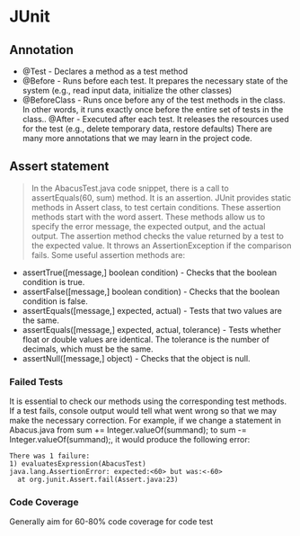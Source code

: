 # JUnit

## Annotation
- @Test - Declares a method as a test method
- @Before - Runs before each test. It prepares the necessary state of the system (e.g., read input data, initialize the other classes)
- @BeforeClass - Runs once before any of the test methods in the class. In other words, it runs exactly once before the entire set of tests in the class.. @After - Executed after each test. It releases the resources used for the test (e.g., delete temporary data, restore defaults) There are many more annotations that we may learn in the project code.

## Assert statement
> In the AbacusTest.java code snippet, there is a call to assertEquals(60, sum) method. It is an assertion. JUnit provides static methods in Assert class, to test certain conditions. These assertion methods start with the word assert. These methods allow us to specify the error message, the expected output, and the actual output. The assertion method checks the value returned by a test to the expected value. It throws an AssertionException if the comparison fails. Some useful assertion methods are:

- assertTrue([message,] boolean condition) - Checks that the boolean condition is true.
- assertFalse([message,] boolean condition) - Checks that the boolean condition is false.
- assertEquals([message,] expected, actual) - Tests that two values are the same.
- assertEquals([message,] expected, actual, tolerance) - Tests whether float or double values are identical. The tolerance is the number of decimals, which must be the same.
- assertNull([message,] object) - Checks that the object is null.

### Failed Tests
It is essential to check our methods using the corresponding test methods. If a test fails, console output would tell what went wrong so that we may make the necessary correction. For example, if we change a statement in Abacus.java from sum += Integer.valueOf(summand); to sum -= Integer.valueOf(summand);, it would produce the following error:
```
There was 1 failure:
1) evaluatesExpression(AbacusTest)
java.lang.AssertionError: expected:<60> but was:<-60>
  at org.junit.Assert.fail(Assert.java:23)
```

### Code Coverage
Generally aim for 60-80% code coverage for code test
